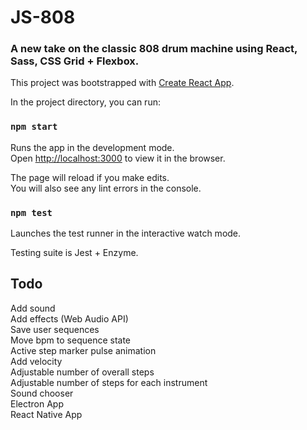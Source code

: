 # JS-808

### A new take on the classic 808 drum machine using React, Sass, CSS Grid + Flexbox.

This project was bootstrapped with [Create React App](https://github.com/facebookincubator/create-react-app). 

In the project directory, you can run:

### `npm start`

Runs the app in the development mode.<br>
Open [http://localhost:3000](http://localhost:3000) to view it in the browser.

The page will reload if you make edits.<br>
You will also see any lint errors in the console.

### `npm test`

Launches the test runner in the interactive watch mode.<br>

Testing suite is Jest + Enzyme.

## Todo
Add sound<br>
Add effects (Web Audio API)<br>
Save user sequences<br>
Move bpm to sequence state<br>
Active step marker pulse animation<br>
Add velocity<br>
Adjustable number of overall steps<br>
Adjustable number of steps for each instrument<br>
Sound chooser<br>
Electron App<br>
React Native App<br>
